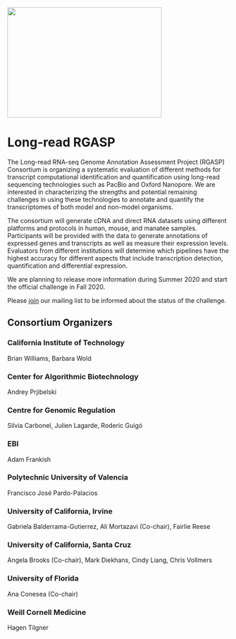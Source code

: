 <img src="https://github.com/diekhans/lrgasp-site/blob/master/logo.png" height="250" width="350">

# Long-read RGASP
The Long-read RNA-seq Genome Annotation Assessment Project (RGASP) Consortium is organizing a systematic evaluation of different methods for transcript computational identification and quantification using long-read sequencing technologies such as PacBio and Oxford Nanopore. We are interested in characterizing the strengths and potential remaining challenges in using these technologies to annotate and quantify the transcriptomes of both model and non-model organisms. 

The consortium will generate cDNA and direct RNA datasets using different platforms and protocols in human, mouse, and manatee samples. Participants will be provided with the data to generate annotations of expressed genes and transcripts as well as measure their expression levels. Evaluators from different institutions will determine which pipelines have the highest accuracy for different aspects that include transcription detection, quantification and differential expression.
 
We are planning to release more information during Summer 2020 and start the official challenge in Fall 2020. 

Please [join](https://groups.google.com/a/ucsc.edu/forum/#!forum/lrgasp-announce-group/join) our mailing list to be informed about the status of the challenge.

## Consortium Organizers
### California Institute of Technology
Brian Williams, Barbara Wold

### Center for Algorithmic Biotechnology
Andrey Prjibelski

### Centre for Genomic Regulation
Silvia Carbonel, Julien Lagarde, Roderic Guigó

### EBI
Adam Frankish

### Polytechnic University of Valencia
Francisco José Pardo-Palacios

### University of California, Irvine
Gabriela Balderrama-Gutierrez, Ali Mortazavi (Co-chair), Fairlie Reese

### University of California, Santa Cruz
Angela Brooks (Co-chair), Mark Diekhans, Cindy Liang, Chris Vollmers

### University of Florida
Ana Conesea (Co-chair)

### Weill Cornell Medicine
Hagen Tilgner

